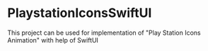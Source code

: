 # PlaystationIconsSwiftUI
This project can be used for implementation of "Play Station Icons Animation" with help of SwiftUI
